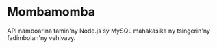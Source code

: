 # Mombamomba 
API namboarina tamin'ny Node.js sy MySQL mahakasika ny tsingerin'ny fadimbolan'ny vehivavy.
